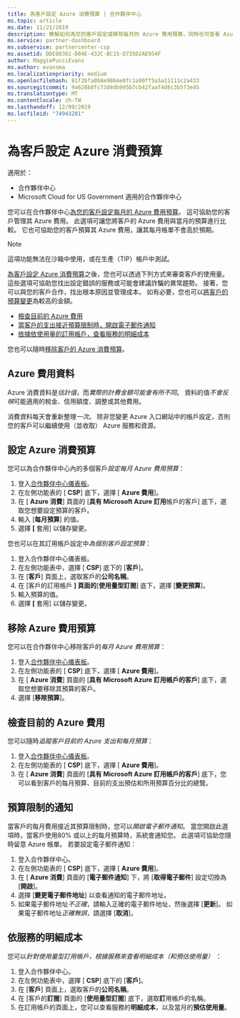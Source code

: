 ```yaml
---
title: 為客戶設定 Azure 消費預算 | 合作夥伴中心
ms.topic: article
ms.date: 11/21/2019
description: 瞭解如何為您的客戶設定或移除每月的 Azure 費用預算，同時也可查看 Azure 費用資料並設定預算相關通知。
ms.service: partner-dashboard
ms.subservice: partnercenter-csp
ms.assetid: DDE80361-D04E-432C-BC15-D735D2AE954F
author: MaggiePucciEvans
ms.author: evansma
ms.localizationpriority: medium
ms.openlocfilehash: 81f2bfa0b8e9864e0fc1a90ff5a5a11111c2a433
ms.sourcegitcommit: 9a628b8fc73d4db995b7cb42faaf4d6c3b573e45
ms.translationtype: MT
ms.contentlocale: zh-TW
ms.lasthandoff: 12/09/2019
ms.locfileid: "74943201"
---
```

# <a name="set-an-azure-spending-budget-for-your-customers"></a>為客戶設定 Azure 消費預算

適用於：

- 合作夥伴中心
- Microsoft Cloud for US Government 適用的合作夥伴中心

您可以在合作夥伴中心[為您的客戶設定每月的 Azure 費用預算](#set-azure-spending-budget)。 這可協助您的客戶管理其 Azure 費用。 此選項可讓您將客戶的 Azure 費用與當月的預算進行比較。 它也可協助您的客戶預算其 Azure 費用，讓其每月帳單不會高於預期。


> [!NOTE]  
> 這項功能無法在沙箱中使用，或在生產（TIP）帳戶中測試。

[為客戶設定 Azure 消費預算](#set-azure-spending-budget)之後，您也可以透過下列方式來審查客戶的使用量。 這些選項可協助您找出設定錯誤的服務或可能會建議詐騙的異常趨勢。 接著，您可以與您的客戶合作，找出根本原因並管理成本。 如有必要，您也可以[將客戶的預算變更](#set-azure-spending-budget)為較高的金額。

- [檢查目前的 Azure 費用](#check-current-azure-spending)
- [當客戶的支出接近預算限制時，開啟電子郵件通知](#notifications-for-budget-limits)
- [依據依使用量的訂用帳戶，查看服務的明細成本](#itemized-costs-by-service)

您也可以隨時[移除客戶的 Azure 消費預算](#remove-azure-spending-budget)。

## <a name="azure-spending-data"></a>Azure 費用資料

Azure 消費資料是*估計值*，而*實際的計費金額可能會有所不同*。 資料的值*不會反映*可能適用的稅金、信用額度、調整或其他費用。

消費資料每天會重新整理*一次*。 除非您變更 Azure 入口網站中的帳戶設定，否則您的客戶可以繼續使用（並收取） Azure 服務和資源。

## <a name="set-azure-spending-budget"></a>設定 Azure 消費預算

您可以為合作夥伴中心內的多個客戶*設定每月 Azure 費用預算*：

1. 登入[合作夥伴中心儀表板](https://partner.microsoft.com/dashboard/)。
2. 在左側功能表的 [ **CSP**] 底下，選擇 [ **Azure 費用**]。
3. 在 [ **Azure 消費**] 頁面的 [**具有 Microsoft Azure 訂用**帳戶的客戶] 底下，選取您想要設定預算的客戶。
4. 輸入 [**每月預算**] 的值。
5. 選擇 **[** 套用] 以儲存變更。

您也可以在其訂用帳戶設定中*為個別客戶設定預算*：

1. 登入合作夥伴中心儀表板。
2. 在左側功能表中，選擇 [ **CSP**] 底下的 [**客戶**]。
3. 在 [**客戶**] 頁面上，選取客戶的**公司名稱**。
4. 在 [客戶的訂用帳戶 **] 頁面的**[**使用量型訂閱**] 底下，選擇 [**變更預算**]。
5. 輸入預算的值。
6. 選擇 **[** 套用] 以儲存變更。

## <a name="remove-azure-spending-budget"></a>移除 Azure 費用預算

您可以在合作夥伴中心移除客戶的*每月 Azure 費用預算*：

1. 登入[合作夥伴中心儀表板](https://partner.microsoft.com/dashboard/)。
2. 在左側功能表的 [ **CSP**] 底下，選擇 [ **Azure 費用**]。
3. 在 [ **Azure 消費**] 頁面的 [**具有 Microsoft Azure 訂用帳戶的客戶**] 底下，選取您想要移除其預算的客戶。
4. 選擇 [**移除預算**]。

## <a name="check-current-azure-spending"></a>檢查目前的 Azure 費用

您可以隨時*追蹤客戶目前的 Azure 支出和每月預算*：

1. 登入[合作夥伴中心儀表板](https://partner.microsoft.com/dashboard/)。
2. 在左側功能表的 [ **CSP**] 底下，選擇 [ **Azure 費用**]。
3. 在 [ **Azure 消費**] 頁面的 [**具有 Microsoft Azure 訂用帳戶的客戶**] 底下，您可以看到客戶的每月預算、目前的支出預估和所用預算百分比的總覽。

## <a name="notifications-for-budget-limits"></a>預算限制的通知

當客戶的每月費用接近其預算限制時，您可以*開啟電子郵件通知*。 當您開啟此選項時，當客戶使用80% 或以上的每月預算時，系統會通知您。 此選項可協助您隨時留意 Azure 帳單。 若要設定電子郵件通知：

1. 登入合作夥伴中心。
2. 在左側功能表的 [ **CSP**] 底下，選擇 [ **Azure 費用**]。
3. 在 [ **Azure 消費**] 頁面的 [**電子郵件通知**] 下，將 [**取得電子郵件**] 設定切換為 [**開啟**]。
4. 選擇 [**變更電子郵件地址**] 以查看通知的電子郵件地址。
5. 如果電子郵件地址*不正確*，請輸入正確的電子郵件地址，然後選擇 [**更新**]。 如果電子郵件地址*正確無誤*，請選擇 [**取消**]。

## <a name="itemized-costs-by-service"></a>依服務的明細成本

您可以*針對使用量型訂用帳戶，根據服務來查看明細成本（和預估使用量）* ：

1. 登入合作夥伴中心。
2. 在左側功能表中，選擇 [ **CSP**] 底下的 [**客戶**]。
3. 在 [**客戶**] 頁面上，選取客戶的**公司名稱**。
4. 在 [客戶的**訂閱**] 頁面的 [**使用量型訂閱**] 底下，選取**訂**用帳戶的名稱。
5. 在訂用帳戶的頁面上，您可以查看服務的**明細成本**，以及當月的**預估使用量**。
